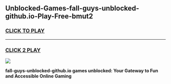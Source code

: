 
## Unblocked-Games-fall-guys-unblocked-github.io-Play-Free-bmut2
<h3>
<a href="https://premium76.site?title=fall-guys-unblocked-github.io&ref=23A">CLICK TO PLAY</a></h3>
<hr>

<h3>
<a href="https://premium76.site?title=fall-guys-unblocked-github.io&ref=23A">CLICK 2 PLAY</a>
  
</h3>

<a href="https://premium76.site?title=fall-guys-unblocked-github.io&ref=23A"><img src="https://clearcache.store/games.png"></a>


**fall-guys-unblocked-github.io games unblocked: Your Gateway to Fun and Accessible Online Gaming**
